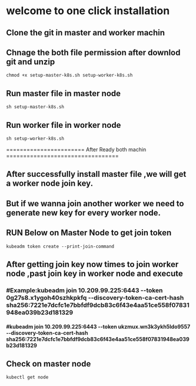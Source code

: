 
# welcome to one click installation

## Clone the git in master and worker machin 

## Chnage the both file permission after downlod git and unzip
    chmod +x setup-master-k8s.sh setup-worker-k8s.sh 
    
## Run master file in master node 
    sh setup-master-k8s.sh
    
    
## Run worker file in worker node
    sh setup-worker-k8s.sh
    
    
    
    
    
  ======================= After Ready both machin =================================
  
  
    
 ## After successfully install master file ,we will get a worker node join key.
 
 ## But if we wanna join another worker we need to generate new key for every worker node.
 
 ## RUN Below on Master Node to get join token 
    kubeadm token create --print-join-command
    
 ## After getting join key now times to join worker node ,past join key in worker node and execute
 
 ###   #Example:kubeadm join 10.209.99.225:6443 --token 0g27s8.x1ygoh40szhkpkfq --discovery-token-ca-cert-hash sha256:7221e7dcfc1e7bbfdf9dcb83c6f43e4aa51ce558f07831948ea039b23d181329



####  #kubeadm join 10.209.99.225:6443 --token ukzmux.wn3k3ykh5ldo9557 \--discovery-token-ca-cert-hash sha256:7221e7dcfc1e7bbfdf9dcb83c6f43e4aa51ce558f07831948ea039b23d181329


## Check on master node 
    kubectl get node
 
 
 
    
